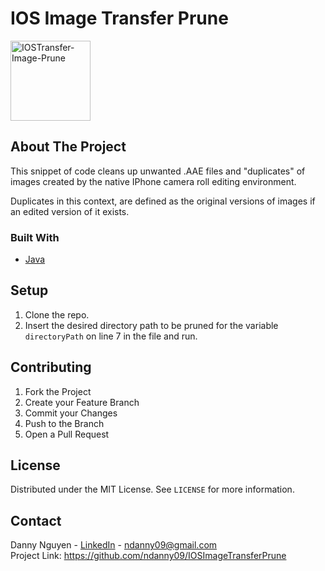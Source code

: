 # IOS Image Transfer Prune
<img src="https://i.ibb.co/jgpYdYq/IOSTransfer-Image-Prune.png" alt="IOSTransfer-Image-Prune" width="128" height="128">

## About The Project
This snippet of code cleans up unwanted .AAE files and "duplicates" of images created by the native IPhone camera roll editing environment. 

Duplicates in this context, are defined as the original versions of images if an edited version of it exists.
### Built With
* [Java](https://www.java.com/en/)
## Setup
1. Clone the repo. <br>
2. Insert the desired directory path to be pruned for the variable `directoryPath` on line 7 in the file and run.
## Contributing
<ol>
  <li> Fork the Project </li>
  <li> Create your Feature Branch  </li>
  <li> Commit your Changes  </li>
  <li> Push to the Branch  </li>
  <li> Open a Pull Request </li>
</ol>

## License
Distributed under the MIT License. See `LICENSE` for more information.
## Contact
Danny Nguyen - [LinkedIn](https://www.linkedin.com/in/ndanny09/) - ndanny09@gmail.com <br>
Project Link: https://github.com/ndanny09/IOSImageTransferPrune
